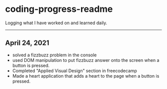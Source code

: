 # coding-progress-readme
Logging what I have worked on and learned daily.

-----------------------------------------------------------------------------------------------------------------------------------------------------------------------------------

## April 24, 2021
  - solved a fizzbuzz problem in the console
  - used DOM manipulation to put fizzbuzz answer onto the screen when a button is pressed.
  - Completed "Applied Visual Design" section in freecodecamp
  - Made a heart application that adds a heart to the page when a button is pressed.
